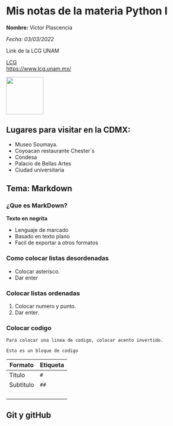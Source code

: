 # Mis notas de la materia Python I

__Nombre:__ Victor Plascencia  

*Fecha: 03/03/2022* 

Link de la LCG UNAM

[LCG](https://www.lcg.unam.mx/)   
<https://www.lcg.unam.mx/>

<img src="C:\Users\ulise\Documents\UNAM\LCG\semestre1\Logo_LCG.png" width="100" height="100" />


## Lugares para visitar en la CDMX:
- Museo Soumaya.
- Coyoacan restaurante Chester´s
- Condesa
- Palacio de Bellas Artes 
- Ciudad universitaria
## Tema: Markdown  

### ¿Que es  MarkDown?  

**Texto en negrita**  

- Lenguaje de marcado
- Basado en texto plano
- Facil de exportar a otros formatos

### Como colocar listas desordenadas
* Colocar asterisco.
* Dar enter
### Colocar listas ordenadas
1. Colocar numero y punto.
2. Dar enter.
### Colocar codigo

` Para colocar una linea de codigo, colocar acento invertido.  `  



```
Esto es un bloque de codigo
``` 



| Formato   | Etiqueta |
| --------- | -------- |
| Titulo    | ``#``    |
| Subtitulo | ``##``   |
|           |          |
|           |          |
|           |          |
|           |          |

## Git y gitHub
